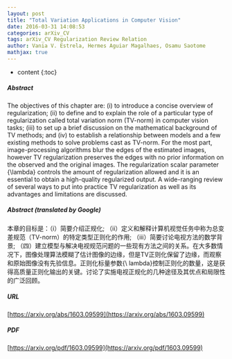 ```yaml
---
layout: post
title: "Total Variation Applications in Computer Vision"
date: 2016-03-31 14:08:53
categories: arXiv_CV
tags: arXiv_CV Regularization Review Relation
author: Vania V. Estrela, Hermes Aguiar Magalhaes, Osamu Saotome
mathjax: true
---
```


* content
{:toc}

##### Abstract
The objectives of this chapter are: (i) to introduce a concise overview of regularization; (ii) to define and to explain the role of a particular type of regularization called total variation norm (TV-norm) in computer vision tasks; (iii) to set up a brief discussion on the mathematical background of TV methods; and (iv) to establish a relationship between models and a few existing methods to solve problems cast as TV-norm. For the most part, image-processing algorithms blur the edges of the estimated images, however TV regularization preserves the edges with no prior information on the observed and the original images. The regularization scalar parameter {\lambda} controls the amount of regularization allowed and it is an essential to obtain a high-quality regularized output. A wide-ranging review of several ways to put into practice TV regularization as well as its advantages and limitations are discussed.

##### Abstract (translated by Google)
本章的目标是：（i）简要介绍正规化; （ii）定义和解释计算机视觉任务中称为总变差规范（TV-norm）的特定类型正则化的作用; （iii）简要讨论电视方法的数学背景; （四）建立模型与解决电视规范问题的一些现有方法之间的关系。在大多数情况下，图像处理算法模糊了估计图像的边缘，但是TV正则化保留了边缘，而观察和原始图像没有先验信息。正则化标量参数{\ lambda}控制正则化的数量，这是获得高质量正则化输出的关键。讨论了实施电视正规化的几种途径及其优点和局限性的广泛回顾。

##### URL
[https://arxiv.org/abs/1603.09599](https://arxiv.org/abs/1603.09599)

##### PDF
[https://arxiv.org/pdf/1603.09599](https://arxiv.org/pdf/1603.09599)

